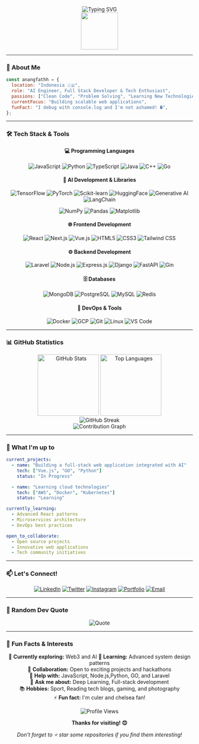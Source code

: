 <div align="center">
  <img src="https://readme-typing-svg.herokuapp.com?font=Fira+Code&size=30&pause=1000&color=00D9FF&center=true&vCenter=true&width=600&lines=Hi+there!+I'm+anangfathh+👋;Welcome+to+my+GitHub+Profile!;Let's+build+something+amazing!" alt="Typing SVG" />
</div>

<div align="center">
  <img src="https://media.giphy.com/media/M9gbBd9nbDrOTu1Mqx/giphy.gif" width="100"/>
</div>

---

### 🚀 About Me

```javascript
const anangfathh = {
  location: "Indonesia 🇮🇩",
  role: "AI Engineer, Full Stack Developer & Tech Enthusiast",
  passions: ["Clean Code", "Problem Solving", "Learning New Technologies"],
  currentFocus: "Building scalable web applications",
  funFact: "I debug with console.log and I'm not ashamed! �",
};
```

---

### 🛠️ Tech Stack & Tools

<div align="center">

#### 💻 Programming Languages

![JavaScript](https://img.shields.io/badge/JavaScript-F7DF1E?style=for-the-badge&logo=javascript&logoColor=black)
![Python](https://img.shields.io/badge/Python-3776AB?style=for-the-badge&logo=python&logoColor=white)
![TypeScript](https://img.shields.io/badge/TypeScript-007ACC?style=for-the-badge&logo=typescript&logoColor=white)
![Java](https://img.shields.io/badge/Java-ED8B00?style=for-the-badge&logo=openjdk&logoColor=white)
![C++](https://img.shields.io/badge/C++-00599C?style=for-the-badge&logo=c%2B%2B&logoColor=white)
![Go](https://img.shields.io/badge/Go-00ADD8?style=for-the-badge&logo=go&logoColor=white)

#### 🤖 AI Development & Libraries

![TensorFlow](https://img.shields.io/badge/TensorFlow-FF6F00?style=for-the-badge&logo=tensorflow&logoColor=white)
![PyTorch](https://img.shields.io/badge/PyTorch-EE4C2C?style=for-the-badge&logo=pytorch&logoColor=white)
![Scikit-learn](https://img.shields.io/badge/Scikit--learn-F7931E?style=for-the-badge&logo=scikit-learn&logoColor=white)
![HuggingFace](https://img.shields.io/badge/HuggingFace-FFD21E?style=for-the-badge&logo=huggingface&logoColor=black)
![Generative AI](https://img.shields.io/badge/Generative_AI-8A2BE2?style=for-the-badge&logo=openai&logoColor=white)
![LangChain](https://img.shields.io/badge/LangChain-0E83CD?style=for-the-badge&logo=chainlink&logoColor=white)

![NumPy](https://img.shields.io/badge/NumPy-013243?style=for-the-badge&logo=numpy&logoColor=white)
![Pandas](https://img.shields.io/badge/Pandas-150458?style=for-the-badge&logo=pandas&logoColor=white)
![Matplotlib](https://img.shields.io/badge/Matplotlib-11557c?style=for-the-badge&logo=plotly&logoColor=white)

#### 🌐 Frontend Development

![React](https://img.shields.io/badge/React-20232A?style=for-the-badge&logo=react&logoColor=61DAFB)
![Next.js](https://img.shields.io/badge/Next.js-000000?style=for-the-badge&logo=next.js&logoColor=white)
![Vue.js](https://img.shields.io/badge/Vue.js-35495E?style=for-the-badge&logo=vue.js&logoColor=4FC08D)
![HTML5](https://img.shields.io/badge/HTML5-E34F26?style=for-the-badge&logo=html5&logoColor=white)
![CSS3](https://img.shields.io/badge/CSS3-1572B6?style=for-the-badge&logo=css3&logoColor=white)
![Tailwind CSS](https://img.shields.io/badge/Tailwind_CSS-38B2AC?style=for-the-badge&logo=tailwind-css&logoColor=white)

#### ⚙️ Backend Development

![Laravel](https://img.shields.io/badge/Laravel-F05340?style=for-the-badge&logo=laravel&logoColor=white)
![Node.js](https://img.shields.io/badge/Node.js-43853D?style=for-the-badge&logo=node.js&logoColor=white)
![Express.js](https://img.shields.io/badge/Express.js-404D59?style=for-the-badge&logo=express&logoColor=white)
![Django](https://img.shields.io/badge/Django-092E20?style=for-the-badge&logo=django&logoColor=white)
![FastAPI](https://img.shields.io/badge/FastAPI-005571?style=for-the-badge&logo=fastapi&logoColor=white)
![Gin](https://img.shields.io/badge/Gin-2300ADD8?style=for-the-badge&logo=gin&logoColor=white)

#### 🗄️ Databases

![MongoDB](https://img.shields.io/badge/MongoDB-4EA94B?style=for-the-badge&logo=mongodb&logoColor=white)
![PostgreSQL](https://img.shields.io/badge/PostgreSQL-316192?style=for-the-badge&logo=postgresql&logoColor=white)
![MySQL](https://img.shields.io/badge/MySQL-00000F?style=for-the-badge&logo=mysql&logoColor=white)
![Redis](https://img.shields.io/badge/Redis-DC382D?style=for-the-badge&logo=redis&logoColor=white)

#### 🚀 DevOps & Tools

![Docker](https://img.shields.io/badge/Docker-2496ED?style=for-the-badge&logo=docker&logoColor=white)
![GCP](https://img.shields.io/badge/Google_Cloud-4285F4?style=for-the-badge&logo=google-cloud&logoColor=white)
![Git](https://img.shields.io/badge/Git-F05032?style=for-the-badge&logo=git&logoColor=white)
![Linux](https://img.shields.io/badge/Linux-FCC624?style=for-the-badge&logo=linux&logoColor=black)
![VS Code](https://img.shields.io/badge/VS_Code-0078D4?style=for-the-badge&logo=visual%20studio%20code&logoColor=white)

</div>

---

### 📊 GitHub Statistics

<div align="center">
  <img src="https://github-readme-stats.vercel.app/api?username=anangfathh&show_icons=true&theme=tokyonight&hide_border=true&count_private=true" alt="GitHub Stats" height="165"/>

  <img src="https://github-readme-stats.vercel.app/api/top-langs/?username=anangfathh&theme=tokyonight&hide_border=true&layout=compact" alt="Top Languages" height="165"/>
</div>

<div align="center">
  <img src="https://github-readme-streak-stats.herokuapp.com/?user=anangfathh&theme=tokyonight&hide_border=true" alt="GitHub Streak" />
</div>

<div align="center">
  <img src="https://github-readme-activity-graph.vercel.app/graph?username=anangfathh&theme=tokyo-night&hide_border=true&area=true" alt="Contribution Graph" />
</div>

<!-- --- -->

<!-- ### 🌟 Featured Projects

<div align="center">

[![Readme Card](https://github-readme-stats.vercel.app/api/pin/?username=anangfathh&repo=awesome-project&theme=tokyonight&hide_border=true)](https://github.com/anangfathh/awesome-project)
[![Readme Card](https://github-readme-stats.vercel.app/api/pin/?username=anangfathh&repo=cool-app&theme=tokyonight&hide_border=true)](https://github.com/anangfathh/cool-app)

</div> -->

---

### 💼 What I'm up to

```yaml
current_projects:
  - name: "Building a full-stack web application integrated with AI"
    tech: ["Vue.js", "GO", "Python"]
    status: "In Progress"

  - name: "Learning cloud technologies"
    tech: ["AWS", "Docker", "Kubernetes"]
    status: "Learning"

currently_learning:
  - Advanced React patterns
  - Microservices architecture
  - DevOps best practices

open_to_collaborate:
  - Open source projects
  - Innovative web applications
  - Tech community initiatives
```

---

### 📫 Let's Connect!

<div align="center">

[![LinkedIn](https://img.shields.io/badge/LinkedIn-0077B5?style=for-the-badge&logo=linkedin&logoColor=white)](https://www.linkedin.com/in/muhammad-anang-f/h)
[![Twitter](https://img.shields.io/badge/Twitter-1DA1F2?style=for-the-badge&logo=twitter&logoColor=white)](https://x.com/elfathh__)
[![Instagram](https://img.shields.io/badge/Instagram-E4405F?style=for-the-badge&logo=instagram&logoColor=white)](https://instagram.com/anangfath_)
[![Portfolio](https://img.shields.io/badge/Portfolio-000000?style=for-the-badge&logo=github&logoColor=white)](https://anangfathh.github.io)
[![Email](https://img.shields.io/badge/Email-D14836?style=for-the-badge&logo=gmail&logoColor=white)](mailto:anangmuhammad245@gmail.com)

</div>

---

### 💭 Random Dev Quote

<div align="center">
  
![Quote](https://quotes-github-readme.vercel.app/api?type=horizontal&theme=tokyonight)

</div>

---

### 🎯 Fun Facts & Interests

<div align="center">

🔭 **Currently exploring:** Web3 and AI
🌱 **Learning:** Advanced system design patterns  
👯 **Collaboration:** Open to exciting projects and hackathons  
🤔 **Help with:** JavaScript, Node.js,Python, GO, and Laravel  
💬 **Ask me about:** Deep Learning, Full-stack development  
📚 **Hobbies:** Sport, Reading tech blogs, gaming, and photography  
⚡ **Fun fact:** I'm culer and chelsea fan!

</div>

<!-- ---

### 🐍 Contribution Snake

<div align="center">

![Snake animation](https://github.com/anangfathh/anangfathh/blob/output/github-contribution-grid-snake.svg)

</div>

--- -->

<div align="center">
  <img src="https://komarev.com/ghpvc/?username=anangfathh&label=Profile%20views&color=0e75b6&style=flat" alt="Profile Views" />
  
  **Thanks for visiting! 😊**
  
  *Don't forget to ⭐ star some repositories if you find them interesting!*
</div>
<!--
**anangfathh/anangfathh** is a ✨ _special_ ✨ repository because its `README.md` (this file) appears on your GitHub profile.

Here are some ideas to get you started:

- 🔭 I’m currently working on ...
- 🌱 I’m currently learning ...
- 👯 I’m looking to collaborate on ...
- 🤔 I’m looking for help with ...
- 💬 Ask me about ...
- 📫 How to reach me: ...
- 😄 Pronouns: ...
- ⚡ Fun fact: ...
  -->
